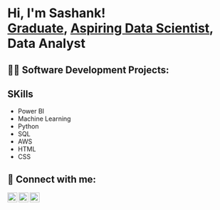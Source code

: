 <h1>Hi, I'm Sashank! <br/><a href="https://github.com/Asura-sb">Graduate</a>, <a href="https://www.linkedin.com/in/joshmadakor/">Aspiring Data Scientist</a>, <a>Data Analyst</a></h1>

<h2>👨‍💻 Software Development Projects:</h2>




<h2> SKills </h2>

- Power BI
- Machine Learning
- Python
- SQL
- AWS
- HTML
- CSS

<h2> 🤳 Connect with me:</h2>

[<img align="left" alt="JoshMadakor | Twitter" width="22px" src="https://cdn.jsdelivr.net/npm/simple-icons@v3/icons/twitter.svg" />][twitter]
[<img align="left" alt="JoshMadakor | LinkedIn" width="22px" src="https://cdn.jsdelivr.net/npm/simple-icons@v3/icons/linkedin.svg" />][linkedin]
[<img align="left" alt="JoshMadakor | Instagram" width="22px" src="https://cdn.jsdelivr.net/npm/simple-icons@v3/icons/instagram.svg" />][instagram]

[twitter]: https://twitter.com/sbommadevara97
[instagram]: https://www.instagram.com/sashankbommadevara/
[linkedin]: https://linkedin.com/in/sbommadevara

<!--
**joshmadakor1/joshmadakor1** is a ✨ _special_ ✨ repository because its `README.md` (this file) appears on your GitHub profile.

Here are some ideas to get you started:

- 🔭 I’m currently working on ...
- 🌱 I’m currently learning ...
- 👯 I’m looking to collaborate on ...
- 🤔 I’m looking for help with ...
- 💬 Ask me about ...
- 📫 How to reach me: ...
- 😄 Pronouns: ...
- ⚡ Fun fact: ...
-->

